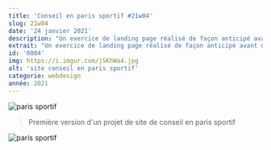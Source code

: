 ```yaml
---
title: 'Conseil en paris sportif #21w04'
slug: 21w04
date: '24 janvier 2021'
description: "Un exercice de landing page réalisé de façon anticipé avant ma période de stage pour une des missions prévues."
extrait: "Un exercice de landing page réalisé de façon anticipé avant ma période de stage pour une des missions prévues."
id: '0004'
img: https://i.imgur.com/jSKhWa4.jpg
alt: 'site conseil en paris sportif'
categorie: webdesign
année: 2021
---
```


![paris sportif](https://i.imgur.com/srHNjze.jpg)
>Première version d'un projet de site de conseil en paris sportif

<div class="sep-50"></div>

![paris sportif](https://i.imgur.com/PkgSfrw.jpg)